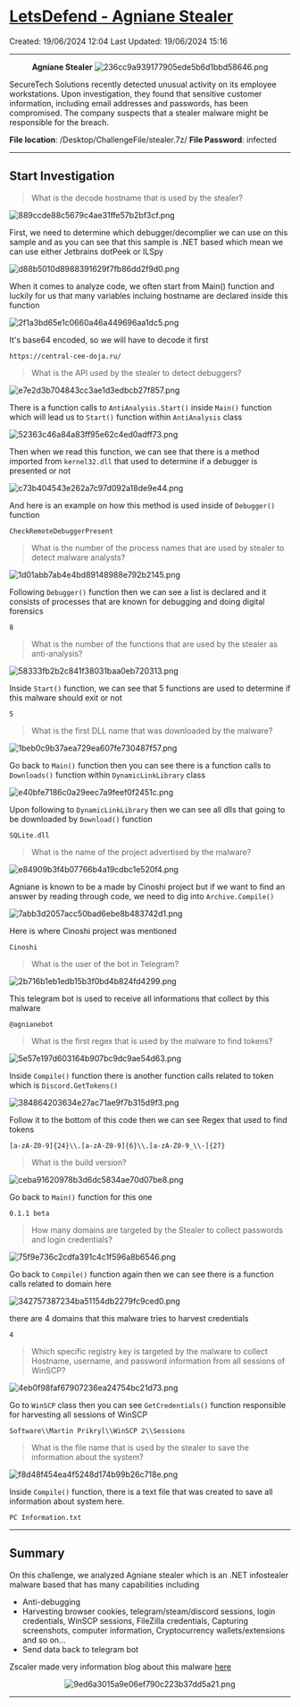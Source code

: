 # [LetsDefend - Agniane Stealer](https://app.letsdefend.io/challenge/agniane-stealer)
Created: 19/06/2024 12:04
Last Updated: 19/06/2024 15:16
* * *
<div align=center>

**Agniane Stealer**
![236cc9a939177905ede5b6d1bbd58646.png](/_resources/236cc9a939177905ede5b6d1bbd58646.png)
</div>
SecureTech Solutions recently detected unusual activity on its employee workstations. Upon investigation, they found that sensitive customer information, including email addresses and passwords, has been compromised. The company suspects that a stealer malware might be responsible for the breach.

**File location**: /Desktop/ChallengeFile/stealer.7z/
**File Password**: infected
* * *
## Start Investigation
>What is the decode hostname that is used by the stealer?

![889ccde88c5679c4ae31ffe57b2bf3cf.png](/_resources/889ccde88c5679c4ae31ffe57b2bf3cf.png)

First, we need to determine which debugger/decomplier we can use on this sample and as you can see that this sample is .NET based which mean we can use either Jetbrains dotPeek or ILSpy

![d88b5010d8988391629f7fb86dd2f9d0.png](/_resources/d88b5010d8988391629f7fb86dd2f9d0.png)

When it comes to analyze code, we often start from Main() function and luckily for us that many variables incluing hostname are declared inside this function

![2f1a3bd65e1c0660a46a449696aa1dc5.png](/_resources/2f1a3bd65e1c0660a46a449696aa1dc5.png)

It's base64 encoded, so we will have to decode it first

```
https://central-cee-doja.ru/
```

>What is the API used by the stealer to detect debuggers?

![e7e2d3b704843cc3ae1d3edbcb27f857.png](/_resources/e7e2d3b704843cc3ae1d3edbcb27f857.png)

There is a function calls to `AntiAnalysis.Start()` inside `Main()` function which will lead us to `Start()` function within `AntiAnalysis` class

![52363c46a84a83ff95e62c4ed0adff73.png](/_resources/52363c46a84a83ff95e62c4ed0adff73.png)

Then when we read this function, we can see that there is a method imported from `kernel32.dll` that used to determine if a debugger is presented or not

![c73b404543e262a7c97d092a18de9e44.png](/_resources/c73b404543e262a7c97d092a18de9e44.png)

And here is an example on how this method is used inside of `Debugger()` function 

```
CheckRemoteDebuggerPresent
```

>What is the number of the process names that are used by stealer to detect 
malware analysts?

![1d01abb7ab4e4bd89148988e792b2145.png](/_resources/1d01abb7ab4e4bd89148988e792b2145.png)

Following `Debugger()` function then we can see a list is declared and it consists of processes that are known for debugging and doing digital forensics

```
8
```

>What is the number of the functions that are used by the stealer as anti-analysis?

![58333fb2b2c841f38031baa0eb720313.png](/_resources/58333fb2b2c841f38031baa0eb720313.png)

Inside `Start()` function, we can see that 5 functions are used to determine if this malware should exit or not 

```
5
```

>What is the first DLL name that was downloaded by the malware?

![1beb0c9b37aea729ea607fe730487f57.png](/_resources/1beb0c9b37aea729ea607fe730487f57.png)

Go back to `Main()` function then you can see there is a function calls to `Downloads()` function within `DynamicLinkLibrary` class

![e40bfe7186c0a29eec7a9feef0f2451c.png](/_resources/e40bfe7186c0a29eec7a9feef0f2451c.png)

Upon following to `DynamicLinkLibrary` then we can see all dlls that going to be downloaded by `Download()` function

```
SQLite.dll
```

>What is the name of the project advertised by the malware?

![e84909b3f4b07766b4a19cdbc1e520f4.png](/_resources/e84909b3f4b07766b4a19cdbc1e520f4.png)

Agniane is known to be a made by Cinoshi project but if we want to find an answer by reading through code, we need to dig into `Archive.Compile()`

![7abb3d2057acc50bad6ebe8b483742d1.png](/_resources/7abb3d2057acc50bad6ebe8b483742d1.png)

Here is where Cinoshi project was mentioned

```
Cinoshi
```

>What is the user of the bot in Telegram?

![2b716b1eb1edb15b3f0bd4b824fd4299.png](/_resources/2b716b1eb1edb15b3f0bd4b824fd4299.png)

This telegram bot is used to receive all informations that collect by this malware

```
@agnianebot
```

>What is the first regex that is used by the malware to find tokens?

![5e57e197d603164b907bc9dc9ae54d63.png](/_resources/5e57e197d603164b907bc9dc9ae54d63.png)

Inside `Compile()` function there is another function calls related to token which is `Discord.GetTokens()`

![384864203634e27ac71ae9f7b315d9f3.png](/_resources/384864203634e27ac71ae9f7b315d9f3.png)

Follow it to the bottom of this code then we can see Regex that used to find tokens

```
[a-zA-Z0-9]{24}\\.[a-zA-Z0-9]{6}\\.[a-zA-Z0-9_\\-]{27}
```

>What is the build version?

![ceba91620978b3d6dc5834ae70d07be8.png](/_resources/ceba91620978b3d6dc5834ae70d07be8.png)

Go back to `Main()` function for this one
 
```
0.1.1 beta
```

>How many domains are targeted by the Stealer to collect passwords and login credentials?

![75f9e736c2cdfa391c4c1f596a8b6546.png](/_resources/75f9e736c2cdfa391c4c1f596a8b6546.png)

Go back to `Compile()` function again then we can see there is a function calls related to domain here 

![342757387234ba51154db2279fc9ced0.png](/_resources/342757387234ba51154db2279fc9ced0.png)

there are 4 domains that this malware tries to harvest credentials

```
4
```

>Which specific registry key is targeted by the malware to collect Hostname, username, and password information from all sessions of WinSCP?

![4eb0f98faf67907236ea24754bc21d73.png](/_resources/4eb0f98faf67907236ea24754bc21d73.png)

Go to `WinSCP` class then you can see `GetCredentials()` function responsible for harvesting all sessions of WinSCP

```
Software\\Martin Prikryl\\WinSCP 2\\Sessions
```

>What is the file name that is used by the stealer to save the information about the system?

![f8d48f454ea4f5248d174b99b26c718e.png](/_resources/f8d48f454ea4f5248d174b99b26c718e.png)

Inside `Compile()` function, there is a text file that was created to save all information about system here.

```
PC Information.txt
```

* * *
## Summary

On this challenge, we analyzed Agniane stealer which is an .NET infostealer malware based that has many capabilities including 
- Anti-debugging
- Harvesting browser cookies, telegram/steam/discord sessions, login credentials, WinSCP sessions, FileZilla credentials, Capturing screenshots, computer information, Cryptocurrency wallets/extensions and so on...
- Send data back to telegram bot 

Zscaler made very information blog about this malware [here](https://www.zscaler.com/blogs/security-research/agniane-stealer-dark-web-s-crypto-threat) 

<div align=center>

![9ed6a3015a9e06ef790c223b37dd5a21.png](/_resources/9ed6a3015a9e06ef790c223b37dd5a21.png)
</div>

* * *
